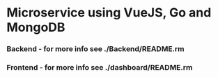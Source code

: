 # Microservice using VueJS, Go and MongoDB

### Backend - for more info see ./Backend/README.rm

### Frontend - for more info see ./dashboard/README.rm
